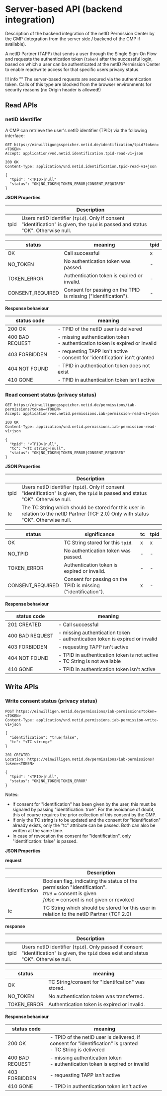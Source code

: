 # Server-based API (backend integration)

Description of the backend integration of the netID Permission Center by the CMP (integration from the server side / backend of the CMP if available).

A netID Partner (TAPP) that sends a user through the Single Sign-On Flow and requests the authentication token (`token`) after the successful login, based on which a user can be authenticated at the netID Permission Center to enable read/write access for that specific users privacy status.



!!! info  ""
    The server-based requests are secured via the authentication token.
    Calls of this type are blocked from the browser environments for security reasons (no Origin header is allowed!)

## Read APIs

### netID Identifier

A CMP can retrieve the user's netID identifier (TPID) via the following interface:

``` shell
GET https://einwilligungsspeicher.netid.de/identification/tpid?token=<TOKEN>
Accept: application/vnd.netid.identification.tpid-read-v1+json
```

``` shell
200 OK
Content-Type: application/vnd.netid.identification.tpid-read-v1+json

{
  "tpid": "<TPID>|null"
  "status": "OK|NO_TOKEN|TOKEN_ERROR|CONSENT_REQUIRED"
}
```

**JSON Properties**

| |Description|
|---|---|
| tpid | Users netID identifier (`tpid`). Only if consent "identification" is given, the `tpid` is passed and status "OK". Otherwise null. |

| status | meaning | tpid |
| ----------- | ----------- | ----------- |
| OK | Call successful | x |
| NO_TOKEN | No authentication token was passed. | - |
| TOKEN_ERROR | Authentication token is expired or invalid. | - |
| CONSENT_REQUIRED | Consent for passing on the TPID is missing ("identification"). | - |

**Response behaviour**

| status code | meaning |
| ----------- | ----------- |
| 200 OK | - TPID of the netID user is delivered | 
| 400 BAD REQUEST | - missing authentication token <br> - authentication token is expired or invalid | 
| 403 FORBIDDEN | - requesting TAPP isn't active <br> - consent for 'identification' isn't granted |
| 404 NOT FOUND | - TPID in authentication token does not exist |
| 410 GONE | - TPID in authentication token isn't active |

### Read consent status (privacy status)

``` shell
GET https://einwilligungsspeicher.netid.de/permissions/iab-permissions?token=<TOKEN>
Accept: application/vnd.netid.permissions.iab-permission-read-v1+json
```

``` shell
200 OK
Content-Type: application/vnd.netid.permissions.iab-permission-read-v1+json

{
  "tpid": "<TPID>|null",
  "tc": "<TC string>|null",
  "status": "OK|NO_TOKEN|TOKEN_ERROR|CONSENT_REQUIRED"
}
```

**JSON Properties**

| |Description|
|---|---|
| tpid | Users netID identifier (`tpid`). Only if consent "identification" is given, the `tpid` is passed and status "OK". Otherwise null. |
| tc | The TC String which should be stored for  this user in relation to the netID Partner (TCF 2.0) Only with status "OK". Otherwise null. |

| status | significance | tc | tpid |
| ----------- | ----------- | ----------- | ----------- |
| OK | TC String stored for this `tpid`. | x | x |
| NO_TPID | No authentication token was passed. | - | - |
| TOKEN_ERROR | Authentication token is expired or invalid. | - | - |
| CONSENT_REQUIRED | Consent for passing on the TPID is missing ("identification"). | x | - |

**Response behaviour**

| status code | meaning |
| ----------- | ----------- |
| 201 CREATED | - Call successful | 
| 400 BAD REQUEST | - missing authentication token <br> - authentication token is expired or invalid | 
| 403 FORBIDDEN | - requesting TAPP isn't active  |
| 404 NOT FOUND | - TPID in authentication token is not active <br> - TC String is not available |
| 410 GONE | - TPID in authentication token isn't active |

## Write APIs
### Write consent status (privacy status)

``` shell
POST https://einwilligen.netid.de/permissions/iab-permissions?token=<TOKEN>
Content-Type: application/vnd.netid.permissions.iab-permission-write-v1+json

{
  "identification": "true|false",
  "tc": "<TC string>"
}
```

``` shell
201 CREATED
Location: https://einwilligen.netid.de/permissions/iab-permissions?token=<TOKEN>

{
  "tpid": "<TPID>|null",
  "status": "OK|NO_TOKEN|TOKEN_ERROR"
}
```

Notes:

- If consent for "identification" has been given by the user, this must be signaled by passing "identification: true". For the avoidance of doubt, this of course requires the prior collection of this consent by the CMP.
- If only the TC string is to be updated and the consent for "identification" already exists, only the "tc" attribute can be passed. Both can also be written at the same time.
- In case of revocation the consent for "identification", only "identification: false" is passed.

**JSON Properties**

**request**

| |Description|
|---|---|
| identification | Boolean flag, indicating the status of the permission "Identification". <br>*true* = consent is given <br> *false* = consent is not given or revoked |
| tc | TC String which should be stored for this user in relation to the netID Partner (TCF 2.0) |

**response**

| |Description|
|---|---|
| tpid | Users netID identifier (`tpid`). Only passed if consent "identification" is given, the `tpid` does exist and status "OK". Otherwise null.|

| status | meaning |
| ----------- | ----------- |
| OK | TC String/consent for "identifcation" was stored. |
| NO_TOKEN | No authentication token was transferred. |
| TOKEN_ERROR | Authentication token is expired or invalid. |

**Response behaviour**

| status code | meaning |
| ----------- | ----------- |
| 200 OK | - TPID of the netID user is delivered, if consent for "identification" is granted <br> - TC String is delivered | 
| 400 BAD REQUEST | - missing authentication token <br> - authentication token is expired or invalid | 
| 403 FORBIDDEN | - requesting TAPP isn't active  |
| 410 GONE | - TPID in authentication token isn't active |